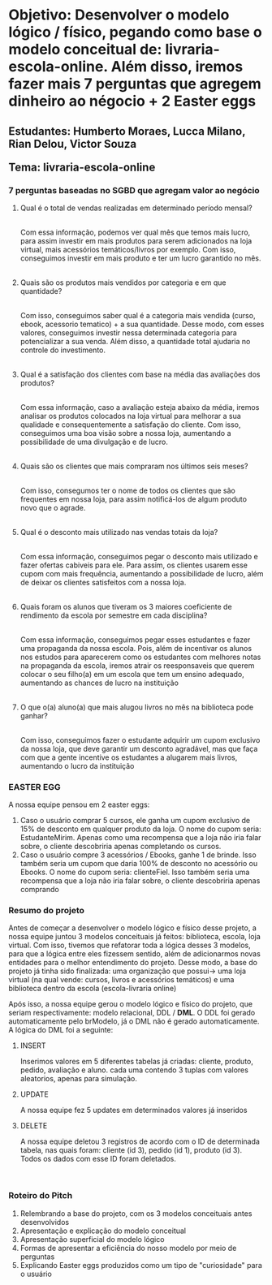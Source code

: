 <h1>Objetivo: Desenvolver o modelo lógico / físico, pegando como base o modelo conceitual de: livraria-escola-online. Além disso, iremos fazer mais 7 perguntas que agregem dinheiro ao négocio + 2 Easter eggs</h1>

<h2>
  <p>Estudantes: Humberto Moraes, Lucca Milano, Rian Delou, Victor Souza</p>
  <p>Tema: livraria-escola-online</p>
</h2>

<h3> 7 perguntas baseadas no SGBD que agregam valor ao negócio</h3>  
  <ol>
    <li>Qual é o total de vendas realizadas em determinado período mensal?</li>
    <br>
    <p>Com essa informação, podemos ver qual mês que temos mais lucro, para assim investir em mais produtos para serem adicionados na loja virtual, mais acessórios temáticos/livros por exemplo. Com isso, conseguimos investir em mais produto e ter um lucro garantido no mês.</p>
    <br>
    <li>Quais são os produtos mais vendidos por categoria e em que quantidade?</li>
    <br>
    <p>Com isso, conseguimos saber qual é a categoria mais vendida (curso, ebook, acessorio tematico) + a sua quantidade. Desse modo, com esses valores, conseguimos investir nessa determinada categoria para potencializar a sua venda. Além disso, a quantidade total ajudaria no controle do investimento.</p>
    <br>
    <li>Qual é a satisfação dos clientes com base na média das avaliações dos produtos?</li>
    <br>
    <p>Com essa informação, caso a avaliação esteja abaixo da média, iremos analisar os produtos colocados na loja virtual para melhorar a sua qualidade e consequentemente a satisfação do cliente. Com isso, conseguimos uma boa visão sobre a nossa loja, aumentando a possibilidade de uma divulgação e de lucro.</p>
    <br>
    <li>Quais são os clientes que mais compraram nos últimos seis meses?</li>
    <br>
    <p>Com isso, consegumos ter o nome de todos os clientes que são frequentes em nossa loja, para assim notificá-los de algum produto novo que o agrade.</p>
    <br>
    <li>Qual é o desconto mais utilizado nas vendas totais da loja?</li>
    <br>
    <p>Com essa informação, conseguimos pegar o desconto mais utilizado e fazer ofertas cabiveis para ele. Para assim, os clientes usarem esse cupom com mais frequência, aumentando a possibilidade de lucro, além de deixar os clientes satisfeitos com a nossa loja.</p>
    <br>
    <li>Quais foram os alunos que tiveram os 3 maiores coeficiente de rendimento da escola por semestre em cada disciplina?</li>
    <br>
    <p>Com essa informação, conseguimos pegar esses estudantes e fazer uma propaganda da nossa escola. Pois, além de incentivar os alunos nos estudos para aparecerem como os estudantes com melhores notas na propaganda da escola, iremos atrair os reesponsaveis que querem colocar o seu filho(a) em um escola que tem um ensino adequado, aumentando as chances de lucro na instituição</p>
    <br>
    <li>O que o(a) aluno(a) que mais alugou livros no mês na biblioteca pode ganhar? </li>
    <br>
    <p> Com isso, conseguimos fazer o estudante adquirir um cupom exclusivo da nossa loja, que deve garantir um desconto agradável, mas que faça com que a gente incentive os estudantes a alugarem mais livros, aumentando o lucro da instituição</p>
  </ol>

   <h3>EASTER EGG</h3>
   <p>A nossa equipe pensou em 2 easter eggs:</p>
   <ol>
     <li> Caso o usuário comprar 5 cursos, ele ganha um cupom exclusivo de 15% de desconto em qualquer produto da loja. O nome do cupom seria: EstudanteMirim. Apenas como uma recompensa que a loja não iria falar sobre, o cliente descobriria apenas completando os cursos.</li>
     <li> Caso o usuário compre 3 acessórios / Ebooks, ganhe 1 de brinde. Isso também seria um cupom que daria 100% de desconto no acessório ou Ebooks. O nome do cupom seria: clienteFiel. Isso também seria uma recompensa que a loja não iria falar sobre, o cliente descobriria apenas comprando</li>
   </ol>

<h3>Resumo do projeto</h3>
  <p>Antes de começar a desenvolver o modelo lógico e físico desse projeto, a nossa equipe juntou 3 modelos conceituais já feitos: biblioteca, escola, loja virtual. Com isso, tivemos que refatorar toda a lógica desses 3 modelos, para que a lógica entre eles fizessem sentido, além de adicionarmos novas entidades para o melhor entendimento do projeto. Desse modo, a base do projeto já tinha sido finalizada: uma organização que possui-> uma loja virtual (na qual vende: cursos, livros e acessórios temáticos) e uma biblioteca dentro da escola (escola-livraria online)</p>
  <p>Após isso, a nossa equipe gerou o modelo lógico e físico do projeto, que seriam respectivamente: modelo relacional, DDL / <strong>DML</strong>. O DDL foi gerado automaticamente pelo brModelo, já o DML não é gerado automaticamente. A lógica do DML foi a seguinte:</p>
  <ol>
    <li>INSERT</li>
    <p>Inserimos valores em 5 diferentes tabelas já criadas: cliente, produto, pedido, avaliação e aluno. cada uma contendo 3 tuplas com valores aleatorios, apenas para simulação.</p>
    <li>UPDATE</li>
    <p>A nossa equipe fez 5 updates em determinados valores já inseridos</p>
    <li>DELETE</li>
    <p>A nossa equipe deletou 3 registros de acordo com o ID de determinada tabela, nas quais foram: cliente (id 3), pedido (id 1), produto (id 3). Todos os dados com esse ID foram deletados. </p>
  </ol>
  <br>
<h3>Roteiro do Pitch</h3>
  <ol>
    <li>Relembrando a base do projeto, com os 3 modelos conceituais antes desenvolvidos</li>
    <li>Apresentação e explicação do modelo conceitual</li>
    <li>Apresentação superficial do modelo lógico</li>
    <li>Formas de apresentar a eficiência do nosso modelo por meio de perguntas</li>
    <li>Explicando Easter eggs produzidos como um tipo de "curiosidade" para o usuário</li>
  </ol>